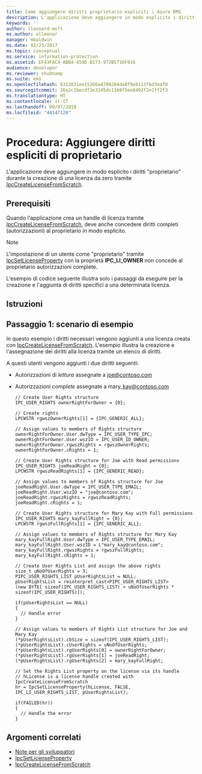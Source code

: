 ```yaml
---
title: Come aggiungere diritti proprietario espliciti | Azure RMS
description: L'applicazione deve aggiungere in modo esplicito i diritti "proprietario" durante la creazione di una licenza da zero.
keywords: ''
author: lleonard-msft
ms.author: alleonar
manager: mbaldwin
ms.date: 02/23/2017
ms.topic: conceptual
ms.service: information-protection
ms.assetid: EF43FAC4-ABB4-459D-B173-972B5716F816
audience: developer
ms.reviewer: shubhamp
ms.suite: ems
ms.openlocfilehash: 6322831ee15266a4709284da0f9eb113f6d3eaf0
ms.sourcegitcommit: 26a2c1becdf3e3145dc1168f5ea8492f2e1ff2f3
ms.translationtype: HT
ms.contentlocale: it-IT
ms.lasthandoff: 09/07/2018
ms.locfileid: "44147120"
---
```

# <a name="how-to-add-explicit-owner-rights"></a>Procedura: Aggiungere diritti espliciti di proprietario

L'applicazione deve aggiungere in modo esplicito i diritti "proprietario" durante la creazione di una licenza da zero tramite [IpcCreateLicenseFromScratch](https://msdn.microsoft.com/library/hh535256.aspx).

## <a name="prerequisites"></a>Prerequisiti

Quando l'applicazione crea un handle di licenza tramite [IpcCreateLicenseFromScratch](https://msdn.microsoft.com/library/hh535256.aspx), deve anche concedere diritti completi (autorizzazioni) al proprietario in modo esplicito.

>[!NOTE] 
> L'impostazione di un utente come "proprietario" tramite [IpcSetLicenseProperty](https://msdn.microsoft.com/library/hh535271.aspx) con la proprietà **IPC\_LI\_OWNER** non concede al proprietario autorizzazioni complete.

L'esempio di codice seguente illustra solo i passaggi da eseguire per la creazione e l'aggiunta di diritti specifici a una determinata licenza.

## <a name="instructions"></a>Istruzioni
 
## <a name="step-1-example-scenario"></a>Passaggio 1: scenario di esempio

In questo esempio i diritti necessari vengono aggiunti a una licenza creata con [IpcCreateLicenseFromScratch](https://msdn.microsoft.com/library/hh535256.aspx). L'esempio illustra la creazione e l'assegnazione dei diritti alla licenza tramite un elenco di diritti.

A questi utenti vengono aggiunti i due diritti seguenti:

-   Autorizzazioni di *lettura* assegnate a joe@contoso.com
-   Autorizzazioni *complete* assegnate a mary\_kay@contoso.com

        // Create User Rights structure
        IPC_USER_RIGHTS ownerRightForOwner = {0};

        // Create rights
        LPCWSTR rgwszOwnerRights[1] = {IPC_GENERIC_ALL};

        // Assign values to members of Rights structure
        ownerRightForOwner.User.dwType = IPC_USER_TYPE_IPC;
        ownerRightForOwner.User.wszID = IPC_USER_ID_OWNER;
        ownerRightForOwner.rgwszRights = rgwszOwnerRights;
        ownerRightForOwner.cRights = 1;

        // Create User Rights structure for Joe with Read permissions
        IPC_USER_RIGHTS joeReadRight = {0};
        LPCWSTR rgwszReadRights[1] = {IPC_GENERIC_READ};

        // Assign values to members of Rights structure for Joe
        joeReadRight.User.dwType = IPC_USER_TYPE_EMAIL;
        joeReadRight.User.wszID = "joe@contoso.com";
        joeReadRight.rgwszRights = rgwszReadRights;
        joeReadRight.cRights = 1;

        // Create User Rights structure for Mary Kay with Full permissions
        IPC_USER_RIGHTS mary_kayFullRight = {0};
        LPCWSTR rgwszFullRights[1] = {IPC_GENERIC_ALL};

        // Assign values to members of Rights structure for Mary Kay
        mary_kayFullRight.User.dwType = IPC_USER_TYPE_EMAIL;
        mary_kayFullRight.User.wszID = L"mary_kay@contoso.com";
        mary_kayFullRight.rgwszRights = rgwszFullRights;
        mary_kayFullRight.cRights = 1;

        // Create User Rights List and assign the above rights
        size_t uNoOfUserRights = 3;
        PIPC_USER_RIGHTS_LIST pUserRightsList = NULL;
        pUserRightsList = reinterpret_cast<PIPC_USER_RIGHTS_LIST>
        (new BYTE[ sizeof(IPC_USER_RIGHTS_LIST) + uNoOfUserRights * sizeof(IPC_USER_RIGHTS)]);

        if(pUserRightsList == NULL)
        {
          // Handle error
        }

        // Assign values to members of Rights List structure for Joe and Mary Kay
        (*pUserRightsList).cbSize = sizeof(IPC_USER_RIGHTS_LIST);
        (*pUserRightsList).cUserRights = uNoOfUserRights;
        (*pUserRightsList).rgUserRights[0] = ownerRightForOwner;
        (*pUserRightsList).rgUserRights[1] = joeReadRight;
        (*pUserRightsList).rgUserRights[2] = mary_kayFullRight;

        // Set the Rights List property on the license via its handle
        // hLicense is a license handle created with IpcCreateLicenseFromScratch
        hr = IpcSetLicenseProperty(hLicense, FALSE, IPC_LI_USER_RIGHTS_LIST, pUserRightsList);

        if(FAILED(hr))
        {
          // Handle the error
        }



## <a name="related-topics"></a>Argomenti correlati

- [Note per gli sviluppatori](developer-notes.md)
- [IpcSetLicenseProperty](https://msdn.microsoft.com/library/hh535271.aspx)
- [IpcCreateLicenseFromScratch](https://msdn.microsoft.com/library/hh535256.aspx)
